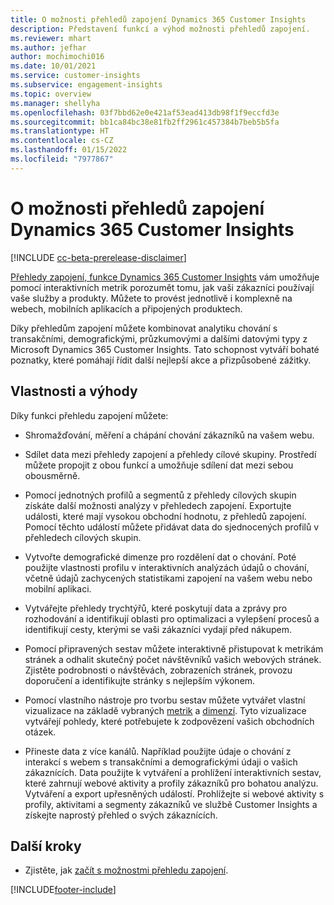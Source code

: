 ```yaml
---
title: O možnosti přehledů zapojení Dynamics 365 Customer Insights
description: Představení funkcí a výhod možnosti přehledů zapojení.
ms.reviewer: mhart
ms.author: jefhar
author: mochimochi016
ms.date: 10/01/2021
ms.service: customer-insights
ms.subservice: engagement-insights
ms.topic: overview
ms.manager: shellyha
ms.openlocfilehash: 03f7bbd62e0e421af53ead413db98f1f9eccfd3e
ms.sourcegitcommit: bb1ca84bc38e81fb2ff2961c457384b7beb5b5fa
ms.translationtype: HT
ms.contentlocale: cs-CZ
ms.lasthandoff: 01/15/2022
ms.locfileid: "7977867"
---
```

# <a name="about-dynamics-365-customer-insights-engagement-insights-capability"></a>O možnosti přehledů zapojení Dynamics 365 Customer Insights 

[!INCLUDE [cc-beta-prerelease-disclaimer](includes/cc-beta-prerelease-disclaimer.md)]

[Přehledy zapojení, funkce Dynamics 365 Customer Insights](https://dynamics.microsoft.com/ai/customer-insights/engagement-insights-capability/) vám umožňuje pomocí interaktivních metrik porozumět tomu, jak vaši zákazníci používají vaše služby a produkty. Můžete to provést jednotlivě i komplexně na webech, mobilních aplikacích a připojených produktech.

Díky přehledům zapojení můžete kombinovat analytiku chování s transakčními, demografickými, průzkumovými a dalšími datovými typy z Microsoft Dynamics 365 Customer Insights. Tato schopnost vytváří bohaté poznatky, které pomáhají řídit další nejlepší akce a přizpůsobené zážitky.

## <a name="features-and-benefits"></a>Vlastnosti a výhody

Díky funkci přehledu zapojení můžete:

- Shromažďování, měření a chápání chování zákazníků na vašem webu.

- Sdílet data mezi přehledy zapojení a přehledy cílové skupiny. Prostředí můžete propojit z obou funkcí a umožňuje sdílení dat mezi sebou obousměrně.

- Pomocí jednotných profilů a segmentů z přehledy cílových skupin získáte další možnosti analýzy v přehledech zapojení. Exportujte události, které mají vysokou obchodní hodnotu, z přehledů zapojení. Pomocí těchto událostí můžete přidávat data do sjednocených profilů v přehledech cílových skupin.

- Vytvořte demografické dimenze pro rozdělení dat o chování. Poté použijte vlastnosti profilu v interaktivních analýzách údajů o chování, včetně údajů zachycených statistikami zapojení na vašem webu nebo mobilní aplikaci.

- Vytvářejte přehledy trychtýřů, které poskytují data a zprávy pro rozhodování a identifikují oblasti pro optimalizaci a vylepšení procesů a identifikují cesty, kterými se vaši zákazníci vydají před nákupem. 

-  Pomocí připravených sestav můžete interaktivně přistupovat k metrikám stránek a odhalit skutečný počet návštěvníků vašich webových stránek. Zjistěte podrobnosti o návštěvách, zobrazeních stránek, provozu doporučení a identifikujte stránky s nejlepším výkonem.

- Pomocí vlastního nástroje pro tvorbu sestav můžete vytvářet vlastní vizualizace na základě vybraných [metrik](glossary.md) a [dimenzí](glossary.md). Tyto vizualizace vytvářejí pohledy, které potřebujete k zodpovězení vašich obchodních otázek.

- Přineste data z více kanálů. Například použijte údaje o chování z interakcí s webem s transakčními a demografickými údaji o vašich zákaznících. Data použijte k vytváření a prohlížení interaktivních sestav, které zahrnují webové aktivity a profily zákazníků pro bohatou analýzu. Vytváření a export upřesněných událostí. Prohlížejte si webové aktivity s profily, aktivitami a segmenty zákazníků ve službě Customer Insights a získejte naprostý přehled o svých zákaznících.

## <a name="next-steps"></a>Další kroky

- Zjistěte, jak [začít s možnostmi přehledu zapojení](get-started.md).


[!INCLUDE[footer-include](../includes/footer-banner.md)]
